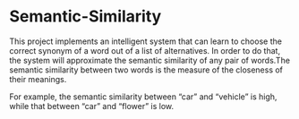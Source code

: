 # Semantic-Similarity
This project implements an intelligent system that can learn to choose the correct synonym of a word out of a list of alternatives. In order to do that, the system will approximate the semantic similarity of any pair of words.The semantic similarity between two words is the measure of the closeness of their meanings.

For example, the semantic similarity between “car” and “vehicle” is high, while that between “car” and “flower” is low.
